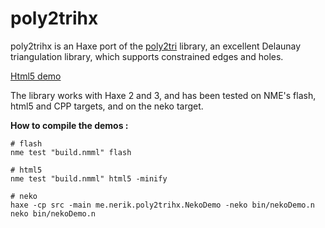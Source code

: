 poly2trihx
==========


poly2trihx is an Haxe port of the [poly2tri][1] library, an excellent Delaunay triangulation library, which supports constrained edges and holes. 

[Html5 demo][2]

The library works with Haxe 2 and 3, and has been tested on NME's flash, html5 and CPP targets, and on the neko target.

**How to compile the demos :**


    # flash
    nme test "build.nmml" flash

    # html5
    nme test "build.nmml" html5 -minify

    # neko
    haxe -cp src -main me.nerik.poly2trihx.NekoDemo -neko bin/nekoDemo.n
    neko bin/nekoDemo.n 

   


[1]: https://code.google.com/p/poly2tri/
[2]: http://nerik.me/project/poly2trihx